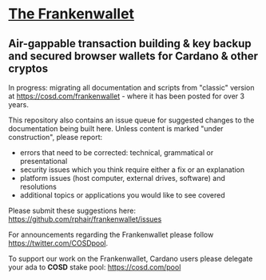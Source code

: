 # [The Frankenwallet](https://frankenwallet.com)

## Air-gappable transaction building & key backup and secured browser wallets for Cardano & other cryptos

In progress: migrating all documentation and scripts from "classic" version at https://cosd.com/frankenwallet - where it has been posted for over 3 years.

This repository also contains an issue queue for suggested changes to the documentation being built here.  Unless content is marked "under construction", please report:
* errors that need to be corrected: technical, grammatical or presentational
* security issues which you think require either a fix or an explanation
* platform issues (host computer, external drives, software) and resolutions
* additional topics or applications you would like to see covered

Please submit these suggestions here: https://github.com/rphair/frankenwallet/issues

For announcements regarding the Frankenwallet please follow https://twitter.com/COSDpool.

To support our work on the Frankenwallet, Cardano users please delegate your ada to **COSD** stake pool: https://cosd.com/pool
